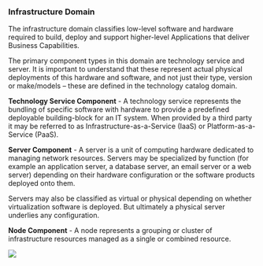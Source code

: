 ### Infrastructure Domain 
The infrastructure domain classifies low-level software and hardware required to build, deploy and support higher-level Applications that deliver Business Capabilities.

The primary component types in this domain are technology service and server. It is important to understand that these represent actual physical deployments of this hardware and software, and not just their type, version or make/models – these are defined in the technology catalog domain.

**Technology Service Component** - A technology service represents the bundling of specific software with hardware to provide a predefined deployable building-block for an IT system. When provided by a third party it may be referred to as Infrastructure-as-a-Service (IaaS) or Platform-as-a-Service (PaaS).

**Server Component** - A server is a unit of computing hardware dedicated to managing network resources. Servers may be specialized by function (for example an application server, a database server, an email server or a web server) depending on their hardware configuration or the software products deployed onto them.

Servers may also be classified as virtual or physical depending on whether virtualization software is deployed. But ultimately a physical server underlies any configuration.

**Node Component** - A node represents a grouping or cluster of infrastructure resources managed as a single or combined resource.

![](Business%20stuff/Business%20Strategy%20Stuff/Ardoq/Meta%20Model/1.%20High%20Level%20Metamodel%20Concepts/attachments/Pasted%20image%2020231101132853.png)
